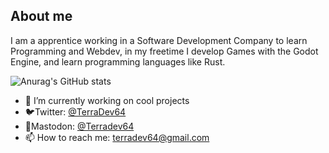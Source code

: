 ## About me

I am a apprentice working in a Software Development Company to learn Programming and Webdev, in my freetime I develop Games with the Godot Engine, and learn programming languages like Rust.

![Anurag's GitHub stats](https://github-readme-stats.vercel.app/api?username=TerraDev64&count_private=true)

- 🔭 I’m currently working on cool projects
- 🐦Twitter: [@TerraDev64](https://twitter.com/TerraDev64)
- 🐘Mastodon: [@Terradev64](https://mastodon.gamedev.place/@TerraDev64)
- 📫 How to reach me: terradev64@gmail.com

